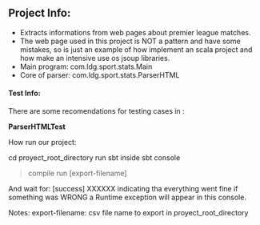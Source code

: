 ## Project Info: 

* Extracts informations from web pages about premier league matches.
* The web page used in this project is NOT a pattern and have some mistakes, so is just an 
  example of how implement an scala project and how make an intensive use os jsoup libraries.
* Main program: com.ldg.sport.stats.Main
* Core of parser: com.ldg.sport.stats.ParserHTML

#### Test Info:

There are some recomendations for testing cases in :

**ParserHTMLTest**


How run our project:

cd proyect_root_directory
run sbt 
inside sbt console 
> compile 
> run [export-filename]

And wait for: 
[success] XXXXXX indicating tha everything went fine if something was WRONG a Runtime exception will appear 
in this console.

Notes: 
export-filename: csv file name to export in proyect_root_directory

